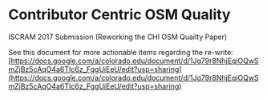 Contributor Centric OSM Quality
===============================

ISCRAM 2017 Submission (Reworking the CHI OSM Quailty Paper)

See this document for more actionable items regarding the re-write: [https://docs.google.com/a/colorado.edu/document/d/1Jq79r8NhjEqiOQwSmZjBz5cAqO4a6TIc6z_FggUiEeU/edit?usp=sharing](https://docs.google.com/a/colorado.edu/document/d/1Jq79r8NhjEqiOQwSmZjBz5cAqO4a6TIc6z_FggUiEeU/edit?usp=sharing)

